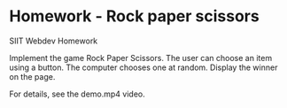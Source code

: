 # Homework - Rock paper scissors
SIIT Webdev Homework

Implement the game Rock Paper Scissors. The user can choose an item using a button. The computer chooses one at random. Display the winner on the page. 

For details, see the demo.mp4 video.